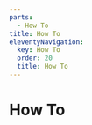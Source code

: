 ```yaml
---
parts:
  - How To
title: How To
eleventyNavigation:
  key: How To
  order: 20
  title: How To
---
```


# How To
